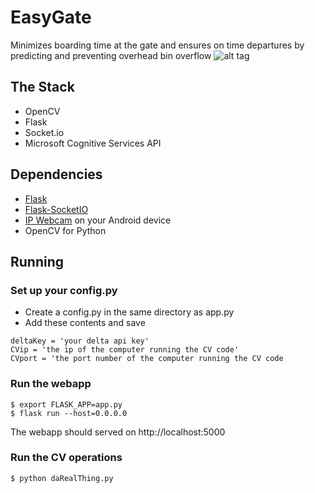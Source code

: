 # EasyGate
Minimizes boarding time at the gate and ensures on time departures by predicting and preventing overhead bin overflow
![alt tag](http://i.imgur.com/ieNjdcM.png)

## The Stack
- OpenCV
- Flask
- Socket.io
- Microsoft Cognitive Services API

## Dependencies
- [Flask](http://flask.pocoo.org/)
- [Flask-SocketIO](https://flask-socketio.readthedocs.io)
- [IP Webcam](https://play.google.com/store/apps/details?id=com.pas.webcam&hl=en) on your Android device
- OpenCV for Python

## Running
### Set up your config.py
- Create a config.py in the same directory as app.py
- Add these contents and save
```
deltaKey = 'your delta api key'
CVip = 'the ip of the computer running the CV code'
CVport = 'the port number of the computer running the CV code
```

### Run the webapp
```
$ export FLASK_APP=app.py
$ flask run --host=0.0.0.0
```
The webapp should served on http://localhost:5000

### Run the CV operations
```
$ python daRealThing.py
```
